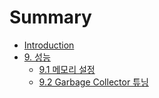 # Summary

* [Introduction](README.md)
* [9. 성능](chapter9.md)
  * [9.1 메모리 설정](chapter9/91-ba54-baa8-b9ac-c124-c815.md)
  * [9.2 Garbage Collector 튜닝](chapter9/92-garbage-collector-d29c-b2dd.md)


